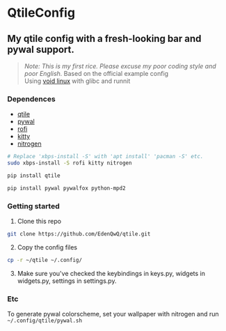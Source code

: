 # QtileConfig
## **My qtile config with a fresh-looking bar and pywal support.**

>_Note: This is my first rice. Please excuse my poor coding style and poor
English._
Based on the official example config  
Using [void linux](https://voidlinux.org) with glibc and runnit

### Dependences
* [qtile](http://www.qtile.org)
* [pywal](https://github.com/dylanaraps/pywal)
* [rofi](https://github.com/davatorium/rofi)
* [kitty](https://sw.kovidgoyal.net/kitty/)
* [nitrogen](http://projects.l3ib.org/nitrogen/)

```sh
# Replace 'xbps-install -S' with 'apt install' 'pacman -S' etc.
sudo xbps-install -S rofi kitty nitrogen

pip install qtile

pip install pywal pywalfox python-mpd2
```

### Getting started

1. Clone this repo
```sh
git clone https://github.com/EdenQwQ/qtile.git
```

2. Copy the config files
```sh
cp -r ~/qtile ~/.config/
```

3. Make sure you've checked the keybindings in keys.py, widgets in widgets.py,
   settings in settings.py.

### Etc

To generate pywal colorscheme, set your wallpaper with nitrogen and run <code>~/.config/qtile/pywal.sh</code>
